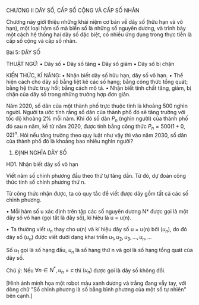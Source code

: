 CHƯƠNG II
DÃY SỐ, CẤP SỐ CỘNG VÀ CẤP SỐ NHÂN

Chương này giới thiệu những khái niệm cơ bản về dãy số (hữu hạn và vô hạn), một loại hàm số mà biến số là những số nguyên dương, và trình bày một cách hệ thống hai dãy số đặc biệt, có nhiều ứng dụng trong thực tiễn là cấp số cộng và cấp số nhân.

Bài 5: DÃY SỐ

THUẬT NGỮ:
• Dãy số
• Dãy số tăng
• Dãy số giảm
• Dãy số bị chặn

KIẾN THỨC, KĨ NĂNG:
• Nhận biết dãy số hữu hạn, dãy số vô hạn.
• Thể hiện cách cho dãy số bằng liệt kê các số hạng; bằng công thức tổng quát; bằng hệ thức truy hồi; bằng cách mô tả.
• Nhận biết tính chất tăng, giảm, bị chặn của dãy số trong những trường hợp đơn giản.

Năm 2020, số dân của một thành phố trực thuộc tỉnh là khoảng 500 nghìn người. Người ta ước tính rằng số dân của thành phố đó sẽ tăng trưởng với tốc độ khoảng 2% mỗi năm. Khi đó số dân $P_n$ (nghìn người) của thành phố đó sau n năm, kể từ năm 2020, được tính bằng công thức $P_n = 500(1 + 0,02)^n$. Hỏi nếu tăng trưởng theo quy luật như vậy thì vào năm 2030, số dân của thành phố đó là khoảng bao nhiêu nghìn người?

1. ĐỊNH NGHĨA DÃY SỐ

HD1. Nhận biết dãy số vô hạn

Viết năm số chỉnh phương đầu theo thứ tự tăng dần. Từ đó, dự đoán công thức tính số chỉnh phương thứ n.

Từ công thức nhận được, ta có quy tắc để viết được dãy gồm tất cả các số chỉnh phương.

• Mỗi hàm số u xác định trên tập các số nguyên dương N* được gọi là một dãy số vô hạn (gọi tắt là dãy số), kí hiệu là u = u(n).

• Ta thường viết $u_n$ thay cho u(n) và kí hiệu dãy số u = u(n) bởi $(u_n)$, do đó dãy số $(u_n)$ được viết dưới dạng khai triển $u_1, u_2, u_3, ..., u_n, ...$

Số $u_1$ gọi là số hạng đầu, $u_n$ là số hạng thứ n và gọi là số hạng tổng quát của dãy số.

Chú ý: Nếu $\forall n \in N^*, u_n = c$ thì $(u_n)$ được gọi là dãy số không đổi.

[Hình ảnh minh họa một robot màu xanh dương và trắng đang vẫy tay, với dòng chữ "Số chỉnh phương là số bằng bình phương của một số tự nhiên" bên cạnh.]
